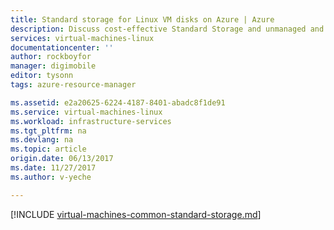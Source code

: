 ```yaml
---
title: Standard storage for Linux VM disks on Azure | Azure
description: Discuss cost-effective Standard Storage and unmanaged and managed Linux VM disks.
services: virtual-machines-linux
documentationcenter: ''
author: rockboyfor
manager: digimobile
editor: tysonn
tags: azure-resource-manager

ms.assetid: e2a20625-6224-4187-8401-abadc8f1de91
ms.service: virtual-machines-linux
ms.workload: infrastructure-services
ms.tgt_pltfrm: na
ms.devlang: na
ms.topic: article
origin.date: 06/13/2017
ms.date: 11/27/2017
ms.author: v-yeche

---
```


[!INCLUDE [virtual-machines-common-standard-storage.md](../../../includes/virtual-machines-common-standard-storage.md)]
<!--Not Available the parent file of includes file of virtual-machines-common-standard-storage.md-->
<!--ms.date:11/27/2017-->

<!--Not Available the parent file of includes file of virtual-machines-common-standard-storage.md-->
<!--ms.date:11/27/2017-->